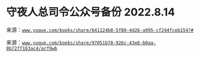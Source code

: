 # 守夜人总司令公众号备份 2022.8.14

来源：[`www.yuque.com/books/share/641124b8-5f80-4d26-a995-cf244fceb154?#`](https://www.yuque.com/books/share/641124b8-5f80-4d26-a995-cf244fceb154?#)

来源：[`www.yuque.com/books/share/97051b78-926c-43e6-b0aa-0b72ff163ac4/arf9wb`](https://www.yuque.com/books/share/97051b78-926c-43e6-b0aa-0b72ff163ac4/arf9wb)